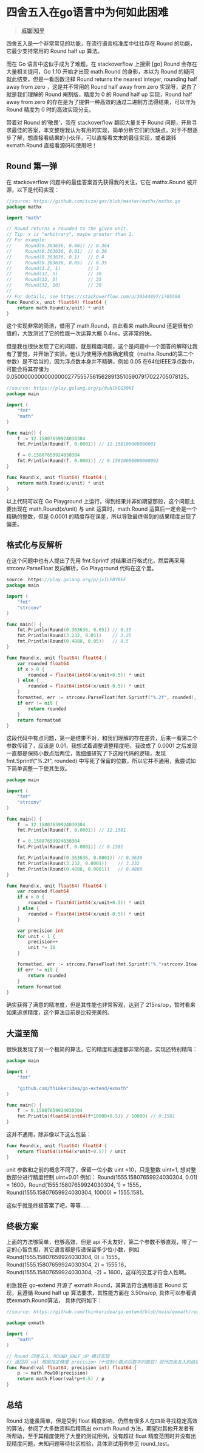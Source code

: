 [//]:# (2021/10/26 15:42|GOLANG|https://img0.baidu.com/it/u=1375412460,640457515&fm=26&fmt=auto)
# 四舍五入在go语言中为何如此困难
> [戚银|知乎](https://zhuanlan.zhihu.com/p/341371195)

四舍五入是一个非常常见的功能，在流行语言标准库中往往存在 Round 的功能，它最少支持常用的 Round half up 算法。

而在 Go 语言中这似乎成为了难题，在 stackoverflow 上搜索 [go] Round 会存在大量相关提问，Go 1.10 开始才出现 math.Round 的身影，本以为 Round 的疑问就此结束，但是一看函数注释 Round returns the nearest integer, rounding half away from zero ，这是并不常用的 Round half away from zero 实现呀，说白了就是我们理解的 Round 阉割版，精度为 0 的 Round half up 实现，Round half away from zero 的存在是为了提供一种高效的通过二进制方法得结果，可以作为 Round 精度为 0 时的高效实现分支。

带着对 Round 的‘敬畏’，我在 stackoverflow 翻阅大量关于 Round 问题，开启寻求最佳的答案，本文整理我认为有用的实现，简单分析它们的优缺点，对于不想逐步了解，想直接看结果的小伙伴，可以直接看文末的最佳实现，或者跳转 exmath.Round 直接看源码和使用吧！

## Round 第一弹

在 stackoverflow 问题中的最佳答案首先获得我的关注，它在 mathx.Round 被开源，以下是代码实现：

```go
//source: https://github.com/icza/gox/blob/master/mathx/mathx.go
package mathx

import "math"

// Round returns x rounded to the given unit.
// Tip: x is "arbitrary", maybe greater than 1.
// For example:
//     Round(0.363636, 0.001) // 0.364
//     Round(0.363636, 0.01)  // 0.36
//     Round(0.363636, 0.1)   // 0.4
//     Round(0.363636, 0.05)  // 0.35
//     Round(3.2, 1)          // 3
//     Round(32, 5)           // 30
//     Round(33, 5)           // 35
//     Round(32, 10)          // 30
//
// For details, see https://stackoverflow.com/a/39544897/1705598
func Round(x, unit float64) float64 {
    return math.Round(x/unit) * unit
}
```

这个实现非常的简洁，借用了 math.Round，由此看来 math.Round 还是很有价值的，大致测试了它的性能一次运算大概 0.4ns，这非常的快。

但是我也很快发现了它的问题，就是精度问题，这个是问题中一个回答的解释让我有了警觉，并开始了实验。他认为使用浮点数确定精度（mathx.Round的第二个参数）是不恰当的，因为浮点数本身并不精确，例如 0.05 在64位IEEE浮点数中，可能会将其存储为0.05000000000000000277555756156289135105907917022705078125。

```go
//source: https://play.golang.org/p/0uN1kEG30kI
package main

import (
    "fmt"
    "math"
)

func main() {
    f := 12.15807659924030304
    fmt.Println(Round(f, 0.0001)) // 12.158100000000001

    f = 0.15807659924030304
    fmt.Println(Round(f, 0.0001)) // 0.15810000000000002
}

func Round(x, unit float64) float64 {
    return math.Round(x/unit) * unit
}
```

以上代码可以在 Go Playground 上运行，得到结果并非如期望那般，这个问题主要出现在 math.Round(x/unit) 与 unit 运算时，math.Round 运算后一定会是一个精确的整数，但是 0.0001 的精度存在误差，所以导致最终得到的结果精度出现了偏差。

## 格式化与反解析

在这个问题中也有人提出了先用 fmt.Sprintf 对结果进行格式化，然后再采用 strconv.ParseFloat 反向解析，Go Playground 代码在这个里。

```go
source: https://play.golang.org/p/jxILFBYBEF
package main

import (
    "fmt"
    "strconv"
)

func main() {
    fmt.Println(Round(0.363636, 0.05)) // 0.35
    fmt.Println(Round(3.232, 0.05))    // 3.25
    fmt.Println(Round(0.4888, 0.05))   // 0.5
}

func Round(x, unit float64) float64 {
    var rounded float64
    if x > 0 {
        rounded = float64(int64(x/unit+0.5)) * unit
    } else {
        rounded = float64(int64(x/unit-0.5)) * unit
    }
    formatted, err := strconv.ParseFloat(fmt.Sprintf("%.2f", rounded), 64)
    if err != nil {
        return rounded
    }
    return formatted
}
```

这段代码中有点问题，第一是结果不对，和我们理解的存在差异，后来一看第二个参数传错了，应该是 0.01，我想试着调整调整精度吧，我改成了 0.0001 之后发现一直都是保持小数点后两位，我细细研究了下这段代码的逻辑，发现 fmt.Sprintf("%.2f", rounded) 中写死了保留的位数，所以它并不通用，我尝试如下简单调整一下使其生效。

```go
package main

import (
    "fmt"
    "strconv"
)

func main() {
    f := 12.15807659924030304
    fmt.Println(Round(f, 0.0001)) // 12.1581

    f = 0.15807659924030304
    fmt.Println(Round(f, 0.0001)) // 0.1581

    fmt.Println(Round(0.363636, 0.0001)) // 0.3636
    fmt.Println(Round(3.232, 0.0001))    // 3.232
    fmt.Println(Round(0.4888, 0.0001))   // 0.4888
}

func Round(x, unit float64) float64 {
    var rounded float64
    if x > 0 {
        rounded = float64(int64(x/unit+0.5)) * unit
    } else {
        rounded = float64(int64(x/unit-0.5)) * unit
    }

    var precision int
    for unit < 1 {
        precision++
        unit *= 10
    }

    formatted, err := strconv.ParseFloat(fmt.Sprintf("%."+strconv.Itoa(precision)+"f", rounded), 64)
    if err != nil {
        return rounded
    }
    return formatted
}
```

确实获得了满意的精准度，但是其性能也非常客观，达到了 215ns/op，暂时看来如果追求精度，这个算法目前是比较完美的。

## 大道至简

很快我发现了另一个极简的算法，它的精度和速度都非常的高，实现还特别精简：

```go
package main

import (
    "fmt"

    "github.com/thinkeridea/go-extend/exmath"
)

func main() {
    f := 0.15807659924030304
    fmt.Println(float64(int64(f*10000+0.5)) / 10000) // 0.1581
}
```

这并不通用，除非像以下这么包装：

```go
func Round(x, unit float64) float64 {
    return float64(int64(x*unit+0.5)) / unit
}
```

unit 参数和之前的概念不同了，保留一位小数 uint =10，只是整数 uint=1, 想对整数部分进行精度控制 uint=0.01 例如： Round(1555.15807659924030304, 0.01) = 1600，Round(1555.15807659924030304, 1) = 1555，Round(1555.15807659924030304, 10000) = 1555.1581。

这似乎就是终极答案了吧，等等……

## 终极方案

上面的方法够简单，也够高效，但是 api 不太友好，第二个参数不够直观，带了一定的心智负担，其它语言都是传递保留多少位小数，例如 Round(1555.15807659924030304, 0) = 1555，Round(1555.15807659924030304, 2) = 1555.16，Round(1555.15807659924030304, -2) = 1600，这样的交互才符合人性啊。

别急我在 go-extend 开源了 exmath.Round，其算法符合通用语言 Round 实现，且遵循 Round half up 算法要求，其性能方面在 3.50ns/op, 具体可以参看调优exmath.Round算法， 具体代码如下：

```go
//source: https://github.com/thinkeridea/go-extend/blob/main/exmath/round.go

package exmath

import (
    "math"
)

// Round 四舍五入，ROUND_HALF_UP 模式实现
// 返回将 val 根据指定精度 precision（十进制小数点后数字的数目）进行四舍五入的结果。precision 也可以是负数或零。
func Round(val float64, precision int) float64 {
    p := math.Pow10(precision)
    return math.Floor(val*p+0.5) / p
}
```

## 总结

Round 功能虽简单，但是受到 float 精度影响，仍然有很多人在四处寻找稳定高效的算法，参阅了大多数资料后精简出 exmath.Round 方法，期望对其他开发者有所帮助，至于其精度使用了大量的测试用例，没有超过 float 精度范围时并没有出现精度问题，未知问题等待社区检验，具体测试用例参见 round_test。
